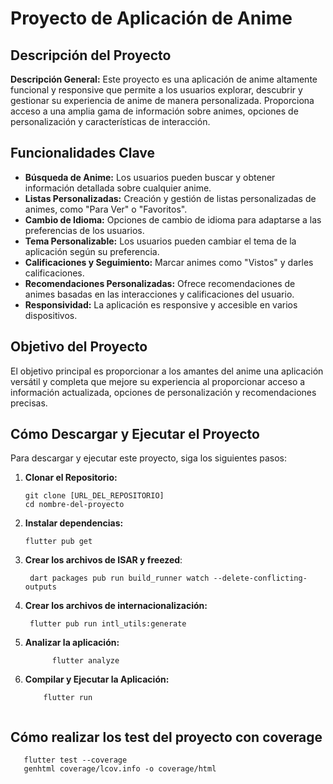 # Proyecto de Aplicación de Anime

## Descripción del Proyecto

**Descripción General:**
Este proyecto es una aplicación de anime altamente funcional y responsive que permite a los usuarios explorar, descubrir y gestionar su experiencia de anime de manera personalizada. Proporciona acceso a una amplia gama de información sobre animes, opciones de personalización y características de interacción.

## Funcionalidades Clave

- **Búsqueda de Anime:** Los usuarios pueden buscar y obtener información detallada sobre cualquier anime.
- **Listas Personalizadas:** Creación y gestión de listas personalizadas de animes, como "Para Ver" o "Favoritos".
- **Cambio de Idioma:** Opciones de cambio de idioma para adaptarse a las preferencias de los usuarios.
- **Tema Personalizable:** Los usuarios pueden cambiar el tema de la aplicación según su preferencia.
- **Calificaciones y Seguimiento:** Marcar animes como "Vistos" y darles calificaciones.
- **Recomendaciones Personalizadas:** Ofrece recomendaciones de animes basadas en las interacciones y calificaciones del usuario.
- **Responsividad:** La aplicación es responsive y accesible en varios dispositivos.

## Objetivo del Proyecto

El objetivo principal es proporcionar a los amantes del anime una aplicación versátil y completa que mejore su experiencia al proporcionar acceso a información actualizada, opciones de personalización y recomendaciones precisas.

## Cómo Descargar y Ejecutar el Proyecto

Para descargar y ejecutar este proyecto, siga los siguientes pasos:

1. **Clonar el Repositorio:**
   
   ```shell
   git clone [URL_DEL_REPOSITORIO]
   cd nombre-del-proyecto

2. **Instalar dependencias:**
   
   ```shell
   flutter pub get

3. **Crear los archivos de ISAR y freezed**:
   
   ```shell
    dart packages pub run build_runner watch --delete-conflicting-outputs

4. **Crear los archivos de internacionalización:**
   
   ```shell
    flutter pub run intl_utils:generate

5. **Analizar la aplicación:**
   ```shell
         flutter analyze

7. **Compilar y Ejecutar la Aplicación:**

    ```shell
        flutter run


## Cómo realizar los test del proyecto con coverage 

```shell
   flutter test --coverage
   genhtml coverage/lcov.info -o coverage/html